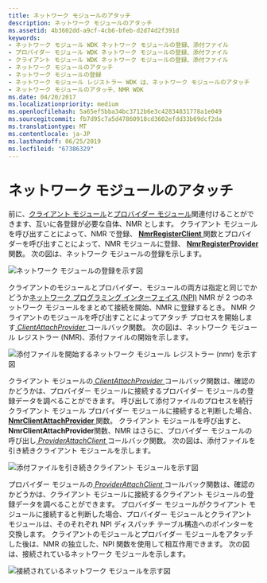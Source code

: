 ```yaml
---
title: ネットワーク モジュールのアタッチ
description: ネットワーク モジュールのアタッチ
ms.assetid: 4b3602dd-a9cf-4cb6-bfeb-d2d74d2f391d
keywords:
- ネットワーク モジュール WDK ネットワーク モジュールの登録、添付ファイル
- プロバイダー モジュール WDK ネットワーク モジュールの登録、添付ファイル
- クライアント モジュール WDK ネットワーク モジュールの登録、添付ファイル
- ネットワーク モジュールのアタッチ
- ネットワーク モジュールの登録
- ネットワーク モジュール レジストラー WDK は、ネットワーク モジュールのアタッチ
- ネットワーク モジュールのアタッチ、NMR WDK
ms.date: 04/20/2017
ms.localizationpriority: medium
ms.openlocfilehash: 5a65ef5bba34bc3712b6e3c42834831778a1e049
ms.sourcegitcommit: fb7d95c7a5d47860918cd3602efdd33b69dcf2da
ms.translationtype: MT
ms.contentlocale: ja-JP
ms.lasthandoff: 06/25/2019
ms.locfileid: "67386329"
---
```

# <a name="network-module-attachment"></a>ネットワーク モジュールのアタッチ


前に、[クライアント モジュール](client-module.md)と[プロバイダー モジュール](provider-module.md)関連付けることができます、互いに各登録が必要な自体、NMR とします。 クライアント モジュールを呼び出すことによって、NMR で登録、 [ **NmrRegisterClient** ](https://docs.microsoft.com/windows-hardware/drivers/ddi/content/netioddk/nf-netioddk-nmrregisterclient)関数とプロバイダーを呼び出すことによって、NMR モジュールに登録、 [ **NmrRegisterProvider** ](https://docs.microsoft.com/windows-hardware/drivers/ddi/content/netioddk/nf-netioddk-nmrregisterprovider)関数。 次の図は、ネットワーク モジュールの登録を示します。

![ネットワーク モジュールの登録を示す図](images/nmrattach1.png)

クライアントのモジュールとプロバイダー、モジュールの両方は指定と同じでかどうか[ネットワーク プログラミング インターフェイス (NPI)](network-programming-interface.md) NMR が 2 つのネットワーク モジュールをまとめて接続を開始、NMR に登録するとき。 NMR クライアントのモジュールを呼び出すことによってアタッチ プロセスを開始します[ *ClientAttachProvider* ](https://docs.microsoft.com/windows-hardware/drivers/ddi/content/netioddk/nc-netioddk-npi_client_attach_provider_fn)コールバック関数。 次の図は、ネットワーク モジュール レジストラー (NMR)、添付ファイルの開始を示します。

![添付ファイルを開始するネットワーク モジュール レジストラー (nmr) を示す図](images/nmrattach2.png)

クライアント モジュールの[ *ClientAttachProvider* ](https://docs.microsoft.com/windows-hardware/drivers/ddi/content/netioddk/nc-netioddk-npi_client_attach_provider_fn)コールバック関数は、確認のかどうかは、プロバイダー モジュールに接続するプロバイダー モジュールの登録データを調べることができます。 呼び出して添付ファイルのプロセスを続行クライアント モジュール プロバイダー モジュールに接続すると判断した場合、 [ **NmrClientAttachProvider** ](https://docs.microsoft.com/windows-hardware/drivers/ddi/content/netioddk/nf-netioddk-nmrclientattachprovider)関数。 クライアント モジュールを呼び出すと、 **NmrClientAttachProvider**関数、NMR はさらに、プロバイダー モジュールの呼び出し[ *ProviderAttachClient* ](https://docs.microsoft.com/windows-hardware/drivers/ddi/content/netioddk/nc-netioddk-npi_provider_attach_client_fn)コールバック関数。 次の図は、添付ファイルを引き続きクライアント モジュールを示します。

![添付ファイルを引き続きクライアント モジュールを示す図](images/nmrattach3.png)

プロバイダー モジュールの[ *ProviderAttachClient* ](https://docs.microsoft.com/windows-hardware/drivers/ddi/content/netioddk/nc-netioddk-npi_provider_attach_client_fn)コールバック関数は、確認のかどうかは、クライアント モジュールに接続するクライアント モジュールの登録データを調べることができます。 プロバイダー モジュールがクライアント モジュールに接続すると判断した場合、プロバイダー モジュールとクライアント モジュールは、そのそれぞれ NPI ディスパッチ テーブル構造へのポインターを交換します。 クライアントのモジュールとプロバイダー モジュールをアタッチした後は、NMR の独立した、NPI 関数を使用して相互作用できます。 次の図は、接続されているネットワーク モジュールを示します。

![接続されているネットワーク モジュールを示す図](images/nmrattach4.png)
